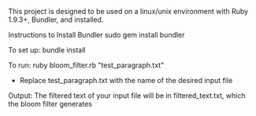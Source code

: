 This project is designed to be used on a linux/unix environment with Ruby 1.9.3+, Bundler, and installed.


Instructions to Install Bundler
sudo gem install bundler

To set up:
bundle install

To run:
ruby bloom_filter.rb "test_paragraph.txt"

* Replace test_paragraph.txt with the name of the desired input file

Output:
The filtered text of your input file will be in filtered_text.txt, which the bloom filter generates

